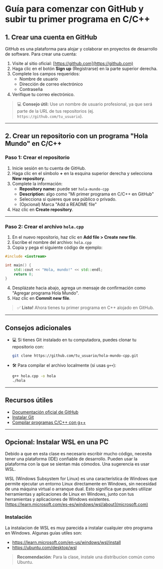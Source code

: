 # Guía para comenzar con GitHub y subir tu primer programa en C/C++

## 1. Crear una cuenta en GitHub

GitHub es una plataforma para alojar y colaborar en proyectos de desarrollo de software. Para crear una cuenta:

1. Visite al sitio oficial: [https://github.com](https://github.com)
2. Haga clic en el botón **Sign up** (Registrarse) en la parte superior derecha.
3. Complete los campos requeridos:
   - Nombre de usuario
   - Dirección de correo electrónico
   - Contraseña
4. Verifique tu correo electrónico.

>  💻 **Consejo útil:** Use un nombre de usuario profesional, ya que será parte de la URL de tus repositorios (ej. `https://github.com/tu_usuario`).

---

## 2. Crear un repositorio con un programa "Hola Mundo" en C/C++

### Paso 1: Crear el repositorio

1. Inicie sesión en tu cuenta de GitHub.
2. Haga clic en el símbolo **+** en la esquina superior derecha y selecciona **New repository**.
3. Complete la información:
   - **Repository name:** puede ser `hola-mundo-cpp`
   - **Description:** algo como "Mi primer programa en C/C++ en GitHub"
   - Selecciona si quieres que sea público o privado.
   - (Opcional) Marca "Add a README file"
4. Haz clic en **Create repository**.

---

### Paso 2: Crear el archivo `hola.cpp`

1. En el nuevo repositorio, haz clic en **Add file > Create new file**.
2. Escribe el nombre del archivo: `hola.cpp`
3. Copia y pega el siguiente código de ejemplo:

```cpp
#include <iostream>

int main() {
    std::cout << "Hola, mundo!" << std::endl;
    return 0;
}
```

4. Desplázate hacia abajo, agrega un mensaje de confirmación como "Agregar programa Hola Mundo".
5. Haz clic en **Commit new file**.

> ✅ **Listo!** Ahora tienes tu primer programa en C++ alojado en GitHub.

---

## Consejos adicionales

- 💻 Si tienes Git instalado en tu computadora, puedes clonar tu repositorio con:
  ```bash
  git clone https://github.com/tu_usuario/hola-mundo-cpp.git
  ```
- 🛠️ Para compilar el archivo localmente (si usas `g++`):
  ```bash
  g++ hola.cpp -o hola
  ./hola
  ```

---

## Recursos útiles

- [Documentación oficial de GitHub](https://docs.github.com/)
- [Instalar Git](https://git-scm.com/book/es/v2/Empezando-Instalación-de-Git)
- [Compilar programas C/C++ con g++](https://www.geeksforgeeks.org/compiling-a-c-program-using-g/)

---

## Opcional: Instalar WSL en una PC

Debido a que en esta clase es necesario escribir mucho código, necesita tener una plataforma (IDE) confiable de desarrollo. Pueden usar la plataforma con la que se sientan más cómodos. Una sugerencia es usar WSL.

WSL (Windows Subsystem for Linux) es una característica de Windows que permite ejecutar un entorno Linux directamente en Windows, sin necesidad de una máquina virtual o arranque dual. Esto significa que puedes utilizar herramientas y aplicaciones de Linux en Windows, junto con tus herramientas y aplicaciones de Windows existentes. 
[https://learn.microsoft.com/es-es/windows/wsl/about](microsoft.com)

### Instalación
La instalacion de WSL es muy parecida a instalar cualquier otro programa en Windows. Algunas guías utiles son:
* https://learn.microsoft.com/en-us/windows/wsl/install
* https://ubuntu.com/desktop/wsl

> **Recomendación**: Para la clase, instale una distribucion común como Ubuntu.


